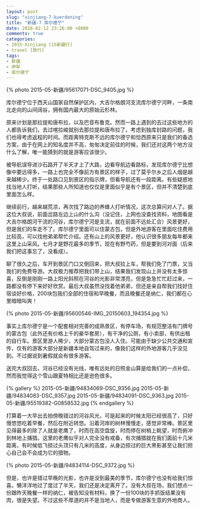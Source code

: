 ```yaml
---
layout: post
slug: "xinjiang-7-kuerdening"
title: "新疆-7 库尔德宁"
date: 2016-02-12 23:26:00 +0800
comments: true
categories:
- 2015-Xinjiang [15新疆行]
- travel [旅行]
tags:
- 新疆
- 伊犁
- 库尔德宁
---
```


{% photo 2015-05-新疆/95617071-DSC_9405.jpg %}

库尔德宁位于西天山国家自然保护区内，大吉尔格朗河支流库尔德宁河畔，一条南北走向的山间阔谷，拥有国内最大的原始云杉林。

原来计划是那拉提和唐布拉，以及巴音布鲁克。然而一路上遇到的去过这些地方的人都告诉我们，去过喀拉峻就别去那拉提和唐布拉了。考虑到独库封路的问题，我们也得考虑返程的时间。而距离特克斯不远的库尔德宁和恰西原来只是我们的备选方案，由于在网上的知名度并不高，匆匆决定前往的时候，我们还对这两个地方没什么了解，唯一能猜到的就是游客应该很少。

被导航误导进沙石路开了半天才上了大路，边看导航边看路标，发现库尔德宁比想像中要远得多，一路上也完全不像前方有景区的样子，过了莫乎尔乡之后人烟是越来越稀少。终于一处路口见到景区的指示牌，但看导航还有一段距离。有些疑惑地找当地人打听，结果那些人所知道也仅仅是里面似乎是有个景区，但并不清楚到底里面怎么样。

<!-- more -->

继续前行，越来越荒凉，再次找了路边的养蜂人打听情况，这次总算问对人了。据这位大叔说，前面岔路左边上山的什么沟（没记住，上网也没查找资料，地图看是大吉尔格朗河干流的河谷，库尔德宁河是支流，就在前面不远处汇合）风景更好，但是我们的车走不了。库尔德宁里面可以住蒙古包，但是外地游客在里面吃住费用比较高，可以找他弟弟帮忙介绍。还有山上的风景更好，他认识很多朋友每年都来这里上山采风。七月才是野花最多的季节，现在有野芍药，但是要到河对面（后来我们把这事忘了，没看成）。

聊了很久之后，车开到景区门口又倒回来，把大叔拉上车，帮我们免了门票，又当我们的免费导游。大叔极力推荐把我们带上山，结果我们发现山上并没有太多惊喜，反倒是刚刚一路上阳光斜照在河谷的光影非常漂亮，但是急急忙忙赶过来，一路都没有停下来好好欣赏。最后大叔虽然没找着他弟弟，但还是亲自帮我们找好住宿谈好价格，200块包我们全部的住宿和早晚餐，而且晚餐还是纳仁，我们都在心里暗暗叫爽！

{% photo 2015-05-新疆/95600546-IMG_20150603_194354.jpg %}

事实上库尔德宁是一个配套相对完善的成熟景区，有停车场，有规范整洁有门牌号的蒙古包（此外还有价格上千的豪华套房），有干净的公厕，有小卖部，有供出租的自行车。景区里游人稀少，大部分蒙古包没人入住。可能由于缺少公共交通和宣传，仅有的游客大部分是新疆本地自驾过来的，像我们这样的外地游客几乎没见到。不过据说到暑假就会有很多游客。

送完大叔回去，河谷已经没有光线，唯有远处的日照金山算是给我们的一点补偿，然而我觉得这个雪山跟夏特相比还是逊色很多。

{% gallery %}
2015-05-新疆/94834069-DSC_9356.jpg
2015-05-新疆/94834083-DSC_9357.jpg
2015-05-新疆/94834091-DSC_9363.jpg
2015-05-新疆/95519382-G0858532.jpg
{% endgallery %}

打算着一大早出去拍傍晚错过的河谷风光，可是起来的时候太阳已经很高了，只好慢悠悠吃着早餐，然后在附近转悠。沿着河岸的树林慢慢走，感觉非常棒。景区里见得最多的除了人就是老鹰了，时而在高空盘旋，时而停在树梢上眺望，时而俯冲到林地上捕猎。这里的老鹰似乎对人完全没有戒备，有次捕猎就在我们面前十几米距离，有时候低飞掠过头顶只有几米的高度，从身边掠过的巨大黑影甚至让我们担心自己会不会成为它的猎物。

{% photo 2015-05-新疆/94834114-DSC_9372.jpg %}

但是，也许是错过早晚的光影，也许是没到最美的季节，库尔德宁也没有给我们惊喜。懒洋洋地过了度过了半天，我们还是决定离开了。没有大叔在场，我们想点一份跟昨天晚餐一样的纳仁，被告知没有材料，换了一份100块的手抓饭结果没有肉，很是失望。不过这些不厚道的并不是当地人，而是专做游客生意的外地商人。
